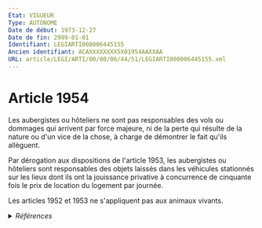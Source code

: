 ```yaml
---
État: VIGUEUR
Type: AUTONOME
Date de début: 1973-12-27
Date de fin: 2999-01-01
Identifiant: LEGIARTI000006445155
Ancien identifiant: ACAXXXXXXXX5X01954AAXXAA
URL: article/LEGI/ARTI/00/00/06/44/51/LEGIARTI000006445155.xml
---
```


<h1>Article 1954</h1>

Les aubergistes ou hôteliers ne sont pas responsables des vols ou dommages qui
arrivent par force majeure, ni de la perte qui résulte de la nature ou d'un vice
de la chose, à charge de démontrer le fait qu'ils allèguent.<br />

Par dérogation aux dispositions de l'article 1953, les aubergistes ou hôteliers
sont responsables des objets laissés dans les véhicules stationnés sur les lieux
dont ils ont la jouissance privative à concurrence de cinquante fois le prix de
location du logement par journée.<br />

Les articles 1952 et 1953 ne s'appliquent pas aux animaux vivants.


<details>
  <summary><em>Références</em></summary>

  <h2>Articles faisant référence à l'article</h2>
  
  <ul>
    <li>
      <a href="https://legal.tricoteuses.fr//redirection/LEGIARTI000006445153?vers=git&vers=legifrance">Code civil - article 1952 AUTONOME VIGUEUR, en vigueur depuis le 1973-12-27</a> CITATION cible
    </li>
    <li>
      <a href="https://legal.tricoteuses.fr//redirection/LEGIARTI000006445154?vers=git&vers=legifrance">Code civil - article 1953 AUTONOME MODIFIE, en vigueur du 1973-12-27 au 2009-05-14</a> CITATION cible
    </li>
    <li>
      <a href="https://legal.tricoteuses.fr//redirection/LEGIARTI000020616159?vers=git&vers=legifrance">Code civil - article 1953 AUTONOME VIGUEUR, en vigueur depuis le 2009-05-14</a> CITATION cible
    </li>
  </ul>
  
  <h2>Références faites par l'article</h2>
  
  <ul>
    <li>
      2999-01-01 CITATION source <a href="https://legal.tricoteuses.fr//redirection/LEGIARTI000006445153?vers=git&vers=legifrance">Code civil - article 1952 AUTONOME VIGUEUR, en vigueur depuis le 1973-12-27</a>
    </li>
    <li>
      2999-01-01 CITATION source <a href="https://legal.tricoteuses.fr//redirection/LEGIARTI000006445154?vers=git&vers=legifrance">Code civil - article 1953 AUTONOME MODIFIE, en vigueur du 1973-12-27 au 2009-05-14</a>
    </li>
    <li>
      CODIFICATION source Loi 1804-03-14
    </li>
    <li>
      CREATION source Loi 1804-03-14 promulguée le 24 mars 1804
    </li>
  </ul>
</details>
